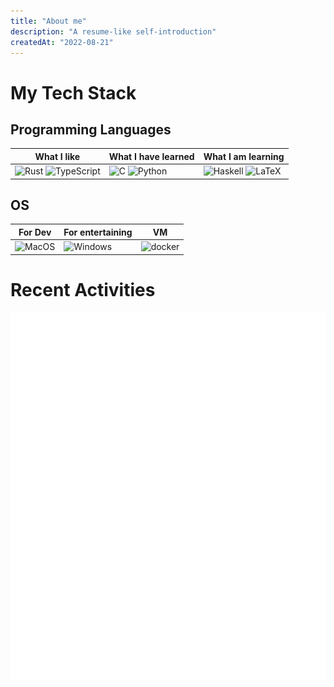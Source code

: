 ```yaml
---
title: "About me"
description: "A resume-like self-introduction"
createdAt: "2022-08-21"
---
```


# My Tech Stack

## Programming Languages

| What I like                                                                                                                                                                                                       | What I have learned                                                                                                                                                                          | What I am learning                                                                                                                                                                                          |
| ----------------------------------------------------------------------------------------------------------------------------------------------------------------------------------------------------------------- | -------------------------------------------------------------------------------------------------------------------------------------------------------------------------------------------- | ----------------------------------------------------------------------------------------------------------------------------------------------------------------------------------------------------------- |
| ![Rust](https://img.shields.io/badge/Rust-000000?style=for-the-badge&logo=rust&logoColor=white) ![TypeScript](https://img.shields.io/badge/TypeScript-007ACC?style=for-the-badge&logo=typescript&logoColor=white) | ![C](https://img.shields.io/badge/C-00599C?style=for-the-badge&logo=c&logoColor=white) ![Python](https://img.shields.io/badge/Python-3776AB?style=for-the-badge&logo=python&logoColor=white) | ![Haskell](https://img.shields.io/badge/Haskell-5D4F85?style=for-the-badge&logo=haskell&logoColor=white) ![LaTeX](https://img.shields.io/badge/LaTeX-47A141?style=for-the-badge&logo=LaTeX&logoColor=white) |

## OS

| For Dev                                                                                                        | For entertaining                                                                                         | VM                                                                                                    |
| -------------------------------------------------------------------------------------------------------------- | -------------------------------------------------------------------------------------------------------- | ----------------------------------------------------------------------------------------------------- |
| ![MacOS](<https://img.shields.io/badge/mac%20os%20(M1)-000000?style=for-the-badge&logo=apple&logoColor=white>) | ![Windows](https://img.shields.io/badge/Windows-0078D6?style=for-the-badge&logo=windows&logoColor=white) | ![docker](https://img.shields.io/badge/Docker-2CA5E0?style=for-the-badge&logo=docker&logoColor=white) |

# Recent Activities

![github metrics](https://raw.githubusercontent.com/duskmoon314/duskmoon314/master/github-metrics.svg)
